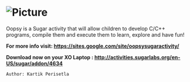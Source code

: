![Picture](https://sites.google.com/site/oopsysugaractivity/_/rsrc/1358427176743/config/customLogo.gif)
================

Oopsy is a Sugar activity that will allow children to develop C/C++ programs, compile them and execute them to learn, explore and have fun!

<b>For more info visit: https://sites.google.com/site/oopsysugaractivity/</b>

<b>Download now on your XO Laptop : http://activities.sugarlabs.org/en-US/sugar/addon/4634 </b>

    Author: Kartik Perisetla 
